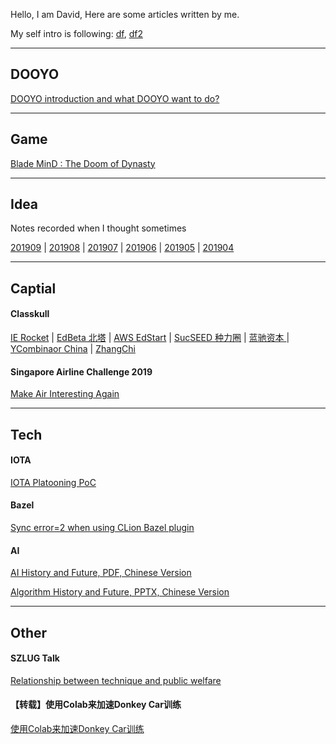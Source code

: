 
Hello, I am David, Here are some articles written by me.

My self intro is following: [df]( /dooyo/df ), [df2]( /dooyo/df2 )



---
## DOOYO

[DOOYO introduction and what DOOYO want to do?]( /dooyo/dooyo_intro_4_csme )


---
## Game

[Blade MinD : The Doom of Dynasty]( /cike/readme_en )


---
## Idea

Notes recorded when I thought sometimes

[201909]( /idea/201909 ) | [201908]( /idea/201908 ) | [201907]( /idea/201907 )  | [201906]( /idea/201906 ) | [201905]( /idea/201905 ) | [201904]( /idea/201904 ) 


---
## Captial

#### Classkull
[IE Rocket]( /classkull/ierockets )
|
[EdBeta 北塔]( /classkull/edbeta )
|
[AWS EdStart]( /classkull/awsedstart )
|
[SucSEED 种力圈]( /classkull/sucseed )
|
[蓝驰资本 ]( /classkull/brv )
|
[YCombinaor China]( /classkull/ycombinator )
|
[ZhangChi]( /classkull/zhangchi )

#### Singapore Airline Challenge 2019

[Make Air Interesting Again]( /saac2019/SingaporeAirlineAppChallenge2019_RoaringWhale_201908101858.pdf )


---
## Tech

#### IOTA

[IOTA Platooning PoC]( /other/iota_based_platooning )
 

#### Bazel

[Sync error=2 when using CLion Bazel plugin]( /tech/clion_bazel_plugin )
 
 
#### AI

[AI History and Future, PDF, Chinese Version]( /tech/AI_History_and_Future.df.20190517.1307.pdf )

[Algorithm History and Future, PPTX, Chinese Version]( /tech/Algorithm_History_and_Future.df.df.20190710.1834.pptx )
 

---
## Other

#### SZLUG Talk 

[Relationship between technique and public welfare](/other/szlug_talk_with_xiaoban_20190224)

#### 【转载】使用Colab来加速Donkey Car训练 
[使用Colab来加速Donkey Car训练]( http://kevingor.com/2019/08/use_colab_gpu_to_train_donkeycar/ )



